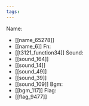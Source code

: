 ```yaml
---
tags:
---
```

Name:
- [[name_65278]]
- [[name_6]]
Fn:
- [[t3121_function34]]
Sound:
- [[sound_164]]
- [[sound_14]]
- [[sound_49]]
- [[sound_39]]
- [[sound_109]]
Bgm:
- [[bgm_117]]
Flag:
- [[flag_9477]]

